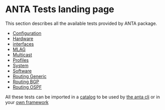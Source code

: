 # ANTA Tests landing page

This section describes all the available tests provided by ANTA package.


- [Configuration](tests.configuration.md)
- [Hardware](tests.hardware.md)
- [interfaces](tests.interfaces.md)
- [MLAG](tests.mlag.md)
- [Multicast](tests.multicast.md)
- [Profiles](tests.profiles.md)
- [System](tests.system.md)
- [Software](tests.software.md)
- [Routing Generic](tests.routing.generic.md)
- [Routing BGP](tests.routing.bgp.md)
- [Routing OSPF](tests.routing.ospf.md)

All these tests can be imported in a [catalog](../usage-inventory-catalog.md) to be used by [the anta cli](../cli/nrfu.md) or in your [own framework](../advanced_usages/as-python-lib.md)